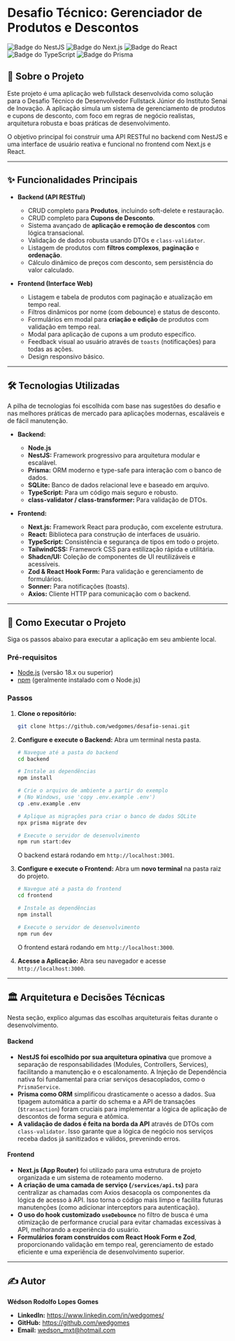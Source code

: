 # Desafio Técnico: Gerenciador de Produtos e Descontos

![Badge do NestJS](https://img.shields.io/badge/NestJS-E0234E?style=for-the-badge&logo=nestjs&logoColor=white)
![Badge do Next.js](https://img.shields.io/badge/Next.js-000000?style=for-the-badge&logo=nextdotjs&logoColor=white)
![Badge do React](https://img.shields.io/badge/React-20232A?style=for-the-badge&logo=react&logoColor=61DAFB)
![Badge do TypeScript](https://img.shields.io/badge/TypeScript-007ACC?style=for-the-badge&logo=typescript&logoColor=white)
![Badge do Prisma](https://img.shields.io/badge/Prisma-3982CE?style=for-the-badge&logo=Prisma&logoColor=white)

## 📖 Sobre o Projeto

Este projeto é uma aplicação web fullstack desenvolvida como solução para o Desafio Técnico de Desenvolvedor Fullstack Júnior do Instituto Senai de Inovação. A aplicação simula um sistema de gerenciamento de produtos e cupons de desconto, com foco em regras de negócio realistas, arquitetura robusta e boas práticas de desenvolvimento.

O objetivo principal foi construir uma API RESTful no backend com NestJS e uma interface de usuário reativa e funcional no frontend com Next.js e React.

---

## ✨ Funcionalidades Principais

-   **Backend (API RESTful)**
    -   CRUD completo para **Produtos**, incluindo soft-delete e restauração.
    -   CRUD completo para **Cupons de Desconto**.
    -   Sistema avançado de **aplicação e remoção de descontos** com lógica transacional.
    -   Validação de dados robusta usando DTOs e `class-validator`.
    -   Listagem de produtos com **filtros complexos**, **paginação** e **ordenação**.
    -   Cálculo dinâmico de preços com desconto, sem persistência do valor calculado.

-   **Frontend (Interface Web)**
    -   Listagem e tabela de produtos com paginação e atualização em tempo real.
    -   Filtros dinâmicos por nome (com debounce) e status de desconto.
    -   Formulários em modal para **criação e edição** de produtos com validação em tempo real.
    -   Modal para aplicação de cupons a um produto específico.
    -   Feedback visual ao usuário através de `toasts` (notificações) para todas as ações.
    -   Design responsivo básico.

---

## 🛠️ Tecnologias Utilizadas

A pilha de tecnologias foi escolhida com base nas sugestões do desafio e nas melhores práticas de mercado para aplicações modernas, escaláveis e de fácil manutenção.

-   **Backend:**
    -   **Node.js**
    -   **NestJS:** Framework progressivo para arquitetura modular e escalável.
    -   **Prisma:** ORM moderno e type-safe para interação com o banco de dados.
    -   **SQLite:** Banco de dados relacional leve e baseado em arquivo.
    -   **TypeScript:** Para um código mais seguro e robusto.
    -   **class-validator / class-transformer:** Para validação de DTOs.

-   **Frontend:**
    -   **Next.js:** Framework React para produção, com excelente estrutura.
    * **React:** Biblioteca para construção de interfaces de usuário.
    -   **TypeScript:** Consistência e segurança de tipos em todo o projeto.
    -   **TailwindCSS:** Framework CSS para estilização rápida e utilitária.
    -   **Shadcn/UI:** Coleção de componentes de UI reutilizáveis e acessíveis.
    -   **Zod & React Hook Form:** Para validação e gerenciamento de formulários.
    -   **Sonner:** Para notificações (toasts).
    -   **Axios:** Cliente HTTP para comunicação com o backend.

---

## 🚀 Como Executar o Projeto

Siga os passos abaixo para executar a aplicação em seu ambiente local.

### Pré-requisitos

-   [Node.js](https://nodejs.org/en/) (versão 18.x ou superior)
-   [npm](https://www.npmjs.com/) (geralmente instalado com o Node.js)

### Passos

1.  **Clone o repositório:**
    ```bash
    git clone https://github.com/wedgomes/desafio-senai.git
    ```

2.  **Configure e execute o Backend:**
    Abra um terminal nesta pasta.
    ```bash
    # Navegue até a pasta do backend
    cd backend

    # Instale as dependências
    npm install

    # Crie o arquivo de ambiente a partir do exemplo
    # (No Windows, use 'copy .env.example .env')
    cp .env.example .env

    # Aplique as migrações para criar o banco de dados SQLite
    npx prisma migrate dev

    # Execute o servidor de desenvolvimento
    npm run start:dev
    ```
    O backend estará rodando em `http://localhost:3001`.

3.  **Configure e execute o Frontend:**
    Abra um **novo terminal** na pasta raiz do projeto.
    ```bash
    # Navegue até a pasta do frontend
    cd frontend

    # Instale as dependências
    npm install

    # Execute o servidor de desenvolvimento
    npm run dev
    ```
    O frontend estará rodando em `http://localhost:3000`.

4.  **Acesse a Aplicação:**
    Abra seu navegador e acesse `http://localhost:3000`.

---

## 🏛️ Arquitetura e Decisões Técnicas

Nesta seção, explico algumas das escolhas arquiteturais feitas durante o desenvolvimento.

#### Backend
-   **NestJS foi escolhido por sua arquitetura opinativa** que promove a separação de responsabilidades (Modules, Controllers, Services), facilitando a manutenção e o escalonamento. A Injeção de Dependência nativa foi fundamental para criar serviços desacoplados, como o `PrismaService`.
-   **Prisma como ORM** simplificou drasticamente o acesso a dados. Sua tipagem automática a partir do schema e a API de transações (`$transaction`) foram cruciais para implementar a lógica de aplicação de descontos de forma segura e atômica.
-   **A validação de dados é feita na borda da API** através de DTOs com `class-validator`. Isso garante que a lógica de negócio nos serviços receba dados já sanitizados e válidos, prevenindo erros.

#### Frontend
-   **Next.js (App Router)** foi utilizado para uma estrutura de projeto organizada e um sistema de roteamento moderno.
-   **A criação de uma camada de serviço (`/services/api.ts`)** para centralizar as chamadas com Axios desacopla os componentes da lógica de acesso à API. Isso torna o código mais limpo e facilita futuras manutenções (como adicionar interceptors para autenticação).
-   **O uso do hook customizado `useDebounce`** no filtro de busca é uma otimização de performance crucial para evitar chamadas excessivas à API, melhorando a experiência do usuário.
-   **Formulários foram construídos com React Hook Form e Zod**, proporcionando validação em tempo real, gerenciamento de estado eficiente e uma experiência de desenvolvimento superior.

---

## ✍️ Autor

**Wédson Rodolfo Lopes Gomes**

-   **LinkedIn:** https://www.linkedin.com/in/wedgomes/
-   **GitHub:** https://github.com/wedgomes
-   **Email:** wedson_mxt@hotmail.com
